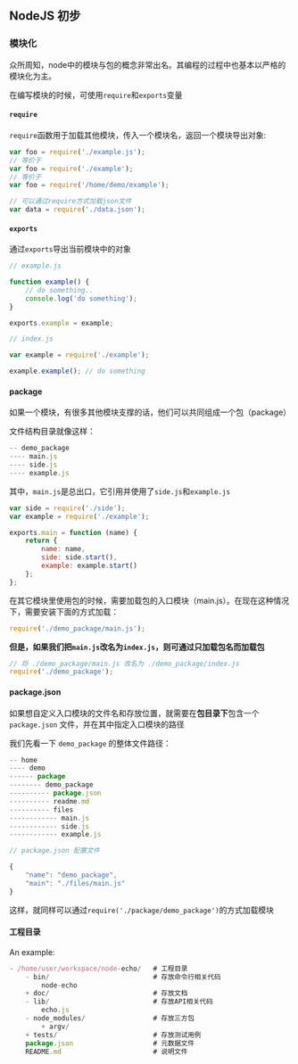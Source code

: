 ## NodeJS 初步

### 模块化

众所周知，node中的模块与包的概念非常出名。其编程的过程中也基本以严格的模块化为主。

在编写模块的时候，可使用`require`和`exports`变量

#### `require`

`require`函数用于加载其他模块，传入一个模块名，返回一个模块导出对象:

```js
var foo = require('./example.js');
// 等价于
var foo = require('./example');
// 等价于
var foo = require('/home/demo/example');

// 可以通过require方式加载json文件
var data = require('./data.json');
```

#### `exports`

通过`exports`导出当前模块中的对象

```js
// example.js

function example() {
	// do something..
	console.log('do something');
}

exports.example = example;
```

```js
// index.js

var example = require('./example');

example.example(); // do something
```

#### package

如果一个模块，有很多其他模块支撑的话，他们可以共同组成一个包（package）

文件结构目录就像这样：

```js
-- demo_package
---- main.js
---- side.js
---- example.js
```
其中，`main.js`是总出口，它引用并使用了`side.js`和`example.js`

```js
var side = require('./side');
var example = require('./example');

exports.main = function (name) {
    return {
        name: name,
        side: side.start(),
        example: example.start()
    };
};
```
在其它模块里使用包的时候，需要加载包的入口模块（main.js）。在现在这种情况下，需要安装下面的方式加载：

```js
require('./demo_package/main.js');
```
**但是，如果我们把`main.js`改名为`index.js`，则可通过只加载包名而加载包**

```js
// 将 ./demo_package/main.js 改名为 ./demo_package/index.js
require('./demo_package');
```

#### package.json

如果想自定义入口模块的文件名和存放位置，就需要在**包目录下**包含一个 `package.json` 文件，并在其中指定入口模块的路径

我们先看一下 `demo_package` 的整体文件路径：

```js
-- home
---- demo
------ package
-------- demo_package
---------- package.json
---------- readme.md
---------- files
------------ main.js
------------ side.js
------------ example.js
```

```js
// package.json 配置文件

{
	"name": "demo_package",
	"main": "./files/main.js"
}
```

这样，就同样可以通过`require('./package/demo_package')`的方式加载模块

#### 工程目录

An example:

```js
- /home/user/workspace/node-echo/   # 工程目录
    - bin/                          # 存放命令行相关代码
        node-echo
    + doc/                          # 存放文档
    - lib/                          # 存放API相关代码
        echo.js
    - node_modules/                 # 存放三方包
        + argv/
    + tests/                        # 存放测试用例
    package.json                    # 元数据文件
    README.md                       # 说明文件
```